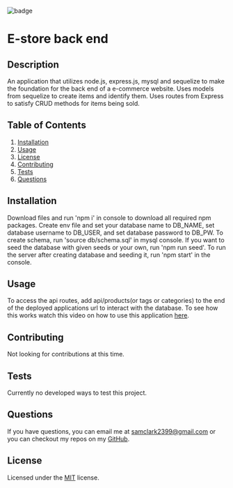 

  <img src="https://img.shields.io/badge/license-MIT-blue" alt="badge"></img>
  
# E-store back end

## Description
An application that utilizes node.js, express.js, mysql and sequelize to make the foundation for the back end of a e-commerce website. Uses models from sequelize to create items and identify them. Uses routes from Express to satisfy CRUD methods for items being sold.
## Table of Contents
1. [Installation](#installation)
2. [Usage](#usage)
3. [License](#license)
4. [Contributing](#contributing)
5. [Tests](#tests)
6. [Questions](#questions)

## Installation
Download files and run 'npm i' in console to download all required npm packages. Create env file and set your database name to DB_NAME, set database username to DB_USER, and set database password to DB_PW. To create schema, run 'source db/schema.sql' in mysql console. If you want to seed the database with given seeds or your own, run 'npm run seed'. To run the server after creating database and seeding it, run 'npm start' in the console. 

## Usage
To access the api routes, add api/products(or tags or categories) to the end of the deployed applications url to interact with the database. To see how this works watch this video on how to use this application <a href=https://drive.google.com/file/d/1GGab1ye3l9t97GSQXmBMKA78wdYbCgud/view>here</a>.

## Contributing
Not looking for contributions at this time.

## Tests
Currently no developed ways to test this project.

## Questions
If you have questions, you can email me at samclark2399@gmail.com or you can checkout my repos
on my <a href=https://github.com/sam-clark1>GitHub</a>.


  ## License
  Licensed under the 
  <a href=https://github.com/microsoft/vscode/blob/main/LICENSE.txt>MIT</a>
   license.
  

